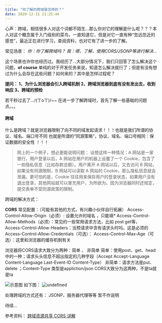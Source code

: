 ```yaml
---
title: "你了解的跨域是怎样的？"
date: 2020-12-31 21:25:44
---
```


心声：跨域，相信很多人对这个词都不陌生...那么你对它的理解是什么呢？？？本人对这个概念属于入门级别的菜鸟，一直知道它，但是对它一直有种“忽远忽近的感觉”，最近正在进行学习，查阅资料，也对它有了进一步的了解。

常见场景：
*你：你了解跨域吗？
我：嗯，了解，使用CORS/JSONP等进行解决...*

这个场景也许你也经历过。我经历了...大部分情况下，我们只回答了怎么解决这个问题，**of course** 单纯的对于开发任务来说，知道怎么解决就行了；但是有没有想过为什么会存在这些问题？如何来的？其中是怎样过程呢？

**提问：
1、为什么浏览器会引入跨域机制
2、跨域浏览器到底有没有发出去，收到响应
3、跨域的预检**

若干秒过去了.../(ㄒoㄒ)/~~
在进一步了解跨域时，首先了解一些基础的问题点。。。
#### 跨域
什么是跨域？就是浏览器限制了向不同的域发起请求！！！也就是我们所谓的协议、域名、端口号不同
也就是所谓的“同源策略”，协议、域名、端口号相同：保证数据的安全性 ！！！


> 网上的一个例子，想必更能说明问题：
设想这样一种情况：A 网站是一家银行，用户登录以后，A 网站在用户的机器上设置了一个 Cookie，包含了一些隐私信息（比如存款总额）。用户离开 A 网站以后，又去访问 B 网站，如果没有同源限制，B 网站可以读取 A 网站的 Cookie，那么隐私信息就会泄漏。更可怕的是，Cookie 往往用来保存用户的登录状态，如果用户没有退出登录，其他网站就可以冒充用户，为所欲为。因为浏览器同时还规定，提交表单不受同源政策的限制。

跨域的解决方式：

**CORS**
常见配置：（可能有其他的方式，有兴趣小伙伴自行拓展）
Access-Control-Allow-Origin（必须）: 设置允许的域名 ，只能填*
Access-Control-Allow-Methods（必须）：常见的一些常用请求方法，比如 post get等，
Access-Control-Allow-Headers：当预请求中含有请求头时吗，这是必须的
Access-Control-Allow-Credentials（可选）：
Access-Control-Max-Age（可选）：这里和浏览器的缓存机制有关

浏览器将CORS请求大致分为两种：简单 、 非简单
简单：使用post、get、head中的一种；请求头头信息不超出指定的几种字段（Accept Accept-Language Content-Language  Last-Event-ID Content-Type）
非简单：请求方法是put、delete ；Content-Type 类型是appliction/json
CORS大致分为这两种，不是ta就是ta

![示意图](https://user-gold-cdn.xitu.io/2019/4/11/16a0ab6de903b2b0?imageView2/0/w/1280/h/960/format/webp/ignore-error/1 "CORS")
如下图：
![undefined](http://openluat-luatcommunity.oss-cn-hangzhou.aliyuncs.com/images/20201231212145417_QQ图片20201231212131.png "undefined")

处理跨域的方式还有：
JSONP、服务器代理等等 暂不作说明

待续...

参考资料：
[跨域资源共享 CORS 详解](http://www.ruanyifeng.com/blog/2016/04/cors.html "跨域资源共享 CORS 详解")

